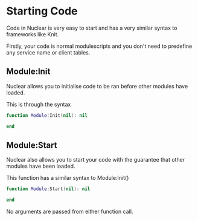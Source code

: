 # Starting Code

Code in Nuclear is very easy to start and has a very similar syntax to frameworks like Knit.

Firstly, your code is normal modulescripts and you don't need to predefine any service name or client tables.

## Module:Init

Nuclear allows you to initialise code to be ran before other modules have loaded.

This is through the syntax

```lua
function Module:Init(nil): nil

end
```

## Module:Start

Nuclear also allows you to start your code with the guarantee that other modules have been loaded.

This function has a similar syntax to Module:Init()

```lua
function Module:Start(nil): nil

end
```

No arguments are passed from either function call.
